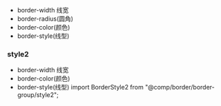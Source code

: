 - border-width 线宽
- border-radius(圆角)
- border-color(颜色)
- border-style(线型)

### style2

- border-width 线宽
- border-color(颜色)
- border-style(线型)
  import BorderStyle2 from "@comp/border/border-group/style2";
